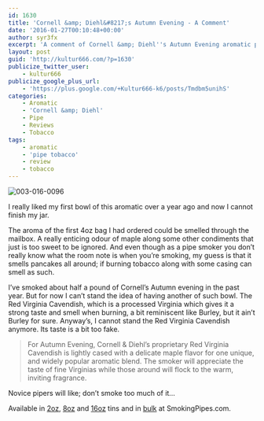 ```yaml
---
id: 1630
title: 'Cornell &amp; Diehl&#8217;s Autumn Evening - A Comment'
date: '2016-01-27T00:10:48+00:00'
author: syr3fx
excerpt: 'A comment of Cornell &amp; Diehl''s Autumn Evening aromatic pipe tobacco blend.'
layout: post
guid: 'http://kultur666.com/?p=1630'
publicize_twitter_user:
    - kultur666
publicize_google_plus_url:
    - 'https://plus.google.com/+Kultur666-k6/posts/Tmdbm5unihS'
categories:
    - Aromatic
    - 'Cornell &amp; Diehl'
    - Pipe
    - Reviews
    - Tobacco
tags:
    - aromatic
    - 'pipe tobacco'
    - review
    - tobacco
---
```


![003-016-0096](http://localhost:8080/wp-content/uploads/2016/01/003-016-0096.jpg)

I really liked my first bowl of this aromatic over a year ago and now I cannot finish my jar.

The aroma of the first 4oz bag I had ordered could be smelled through the mailbox. A really enticing odour of maple along some other condiments that just is too sweet to be ignored. And even though as a pipe smoker you don’t really know what the room note is when you’re smoking, my guess is that it smells pancakes all around; if burning tobacco along with some casing can smell as such.

I’ve smoked about half a pound of Cornell’s Autumn evening in the past year. But for now I can’t stand the idea of having another of such bowl. The Red Virginia Cavendish, which is a processed Virginia which gives it a strong taste and smell when burning, a bit reminiscent like Burley, but it ain’t Burley for sure. Anyway’s, I cannot stand the Red Virginia Cavendish anymore. Its taste is a bit too fake.

> For Autumn Evening, Cornell &amp; Diehl’s proprietary Red Virginia Cavendish is lightly cased with a delicate maple flavor for one unique, and widely popular aromatic blend. The smoker will appreciate the taste of fine Virginias while those around will flock to the warm, inviting fragrance.

Novice pipers will like; don’t smoke too much of it…

Available in [2oz](http://www.smokingpipes.com/tobacco/by-maker/cornell-diehl/moreinfo.cfm?product_id=27404), [8oz](http://www.smokingpipes.com/tobacco/by-maker/cornell-diehl/moreinfo.cfm?product_id=8237) and [16oz](http://www.smokingpipes.com/tobacco/by-maker/cornell-diehl/moreinfo.cfm?product_id=66107) tins and in [bulk](http://www.smokingpipes.com/tobacco/by-maker/cornell-diehl/bulk/moreinfo.cfm?product_id=135019) at SmokingPipes.com.